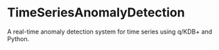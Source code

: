 # TimeSeriesAnomalyDetection
A real-time anomaly detection system for time series using q/KDB+ and Python.
